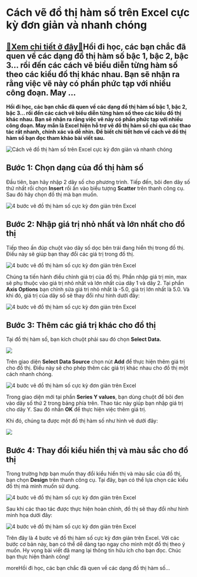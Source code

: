 Cách vẽ đồ thị hàm số trên Excel cực kỳ đơn giản và nhanh chóng
===============================================================

[:gift:Xem chi tiết ở đây:gift:](https://hddtvn.com/cach-ve-do-thi-ham-so-tren-excel-cuc-ky-don-gian-va-nhanh-chong/)Hồi đi học, các bạn chắc đã quen về các dạng đồ thị hàm số bậc 1, bậc 2, bậc 3… rồi đến các cách vẽ biểu diễn từng hàm số theo các kiểu đồ thị khác nhau. Bạn sẽ nhận ra rằng việc vẽ này có phần phức tạp với nhiều công đoạn. May …
-------------------------------------------------------------------------------------------------------------------------------------------------------------------------------------------------------------------------------------

**Hồi đi học, các bạn chắc đã quen về các dạng đồ thị hàm số bậc 1, bậc 2, bậc 3… rồi đến các cách vẽ biểu diễn từng hàm số theo các kiểu đồ thị khác nhau. Bạn sẽ nhận ra rằng việc vẽ này có phần phức tạp với nhiều công đoạn. May mắn là Excel hiện hỗ trợ vẽ đồ thị hàm số chỉ qua các thao tác rất nhanh, chính xác và dễ nhìn. Để biết chi tiết hơn về cách vẽ đồ thị hàm số bạn đọc tham khảo bài viết sau.**


![Cách vẽ đồ thị hàm số trên Excel cực kỳ đơn giản và nhanh chóng](https://hddtvn.com/wp-content/uploads/2021/01/do-thi-ham-so.png)


**Bước 1: Chọn dạng của đồ thị hàm số**
---------------------------------------


Đầu tiên, bạn hãy nhập 2 dãy số cho phương trình. Tiếp đến, bôi đen dãy số thứ nhất rồi chọn **Insert** rồi ấn vào biểu tượng **Scatter** trên thanh công cụ. Sau đó hãy chọn đồ thị mà bạn muốn.


![4 bước vẽ đồ thị hàm số cực kỳ đơn giản trên Excel](https://hddtvn.com/wp-content/uploads/2021/01/fIfWYqZ.png "4 bước vẽ đồ thị hàm số cực kỳ đơn giản trên Excel")


**Bước 2: Nhập giá trị nhỏ nhất và lớn nhất cho đồ thị**
--------------------------------------------------------


Tiếp theo ấn đúp chuột vào dãy số dọc bên trái đang hiển thị trong đồ thị. Điều này sẽ giúp bạn thay đổi các giá trị trong đồ thị.


![4 bước vẽ đồ thị hàm số cực kỳ đơn giản trên Excel](https://hddtvn.com/wp-content/uploads/2021/01/ro9YEts.png "4 bước vẽ đồ thị hàm số cực kỳ đơn giản trên Excel")


Chúng ta tiến hành điều chỉnh giá trị của đồ thị. Phần nhập giá trị min, max sẽ phụ thuộc vào giá trị nhỏ nhất và lớn nhất của dãy 1 và dãy 2. Tại phần **Axis Options** bạn chỉnh sửa giá trị nhỏ nhất là -5.0, giá trị lớn nhất là 5.0. Và khi đó, giá trị của dãy số sẽ thay đổi như hình dưới đây:


![4 bước vẽ đồ thị hàm số cực kỳ đơn giản trên Excel](https://hddtvn.com/wp-content/uploads/2021/01/ZnO6HVc.png "4 bước vẽ đồ thị hàm số cực kỳ đơn giản trên Excel")


**Bước 3: Thêm các giá trị khác cho đồ thị**
--------------------------------------------


Tại đồ thị hàm số, bạn kích chuột phải sau đó chọn **Select Data.**


![](https://hddtvn.com/wp-content/uploads/2021/01/VKTz51i.png)


Trên giao diện **Select Data Source** chọn nút **Add** để thực hiện thêm giá trị cho đồ thị. Điều này sẽ cho phép thêm các giá trị khác nhau cho đồ thị một cách nhanh chóng.


![4 bước vẽ đồ thị hàm số cực kỳ đơn giản trên Excel](https://hddtvn.com/wp-content/uploads/2021/01/VmgKu4S.png "4 bước vẽ đồ thị hàm số cực kỳ đơn giản trên Excel")


Trong giao diện mới tại phần **Series Y values**, bạn dùng chuột để bôi đen vào dãy số thứ 2 trong bảng phía trên. Thao tác này giúp bạn nhập giá trị cho dãy Y. Sau đó nhấn **OK** để thực hiện việc thêm giá trị.


Khi đó, chúng ta được một đồ thị hàm số như hình vẽ dưới đây:


![](https://hddtvn.com/wp-content/uploads/2021/01/YIVhp6f.png)


**Bước 4: Thay đổi kiểu hiển thị và màu sắc cho đồ thị**
--------------------------------------------------------


Trong trường hợp bạn muốn thay đổi kiểu hiển thị và màu sắc của đồ thị, bạn chọn **Design** trên thanh công cụ. Tại đây, bạn có thể lựa chọn các kiểu đồ thị mà mình muốn sử dụng.


![4 bước vẽ đồ thị hàm số cực kỳ đơn giản trên Excel](https://hddtvn.com/wp-content/uploads/2021/01/BtrRJpz.png "4 bước vẽ đồ thị hàm số cực kỳ đơn giản trên Excel")


Sau khi các thao tác được thực hiện hoàn chỉnh, đồ thị sẽ thay đổi như hình minh họa dưới đây:


![](https://hddtvn.com/wp-content/uploads/2021/01/XJSFLpq.png "4 bước vẽ đồ thị hàm số cực kỳ đơn giản trên Excel")


Trên đây là 4 bước vẽ đồ thị hàm số cực kỳ đơn giản trên Excel. Với các bước cơ bản này, bạn có thể dễ dàng tạo ngay cho mình một đồ thị theo ý muốn. Hy vọng bài viết đã mang lại thông tin hữu ích cho bạn đọc. Chúc bạn thực hiện thành công!


moreHồi đi học, các bạn chắc đã quen về các dạng đồ thị hàm số…

